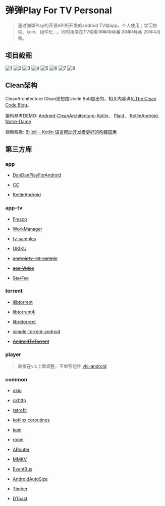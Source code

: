# 弹弹Play For TV Personal

> 通过弹弹Play的开源API所开发的android TV端app，个人使用；学习协程、koin、组件化...，同时用来在TV端看~~19年10月番~~ ~~20年1月番~~ 20年4月番。

## 项目截图

![1](https://gitee.com/seduce/img/raw/master/markdown/device-2020-04-12-152049.webp)
![2](https://gitee.com/seduce/img/raw/master/markdown/device-2020-04-12-152734.webp)
![3](https://gitee.com/seduce/img/raw/master/markdown/device-2020-04-12-152242.webp)
![4](https://gitee.com/seduce/img/raw/master/markdown/device-2020-02-04-145718.webp)
![5](https://gitee.com/seduce/img/raw/master/markdown/device-2020-02-04-145736.webp)
![6](https://gitee.com/seduce/img/raw/master/markdown/device-2020-02-04-145341.webp)
![7](https://gitee.com/seduce/img/raw/master/markdown/device-2020-04-11-113749.webp)
![8](https://gitee.com/seduce/img/raw/master/markdown/device-2020-04-12-151950.webp)

## Clean架构

CleanArchitecture
Clean思想由Uncle Bob提出的，相关内容详见[The Clean Code Blog](https://blog.cleancoder.com/uncle-bob/2012/08/13/the-clean-architecture.html)。  

架构参考DEMO:
[Android-CleanArchitecture-Kotlin](https://github.com/android10/Android-CleanArchitecture-Kotlin)、
[Plaid](https://github.com/android/plaid)、
[KotlinAndroid](https://github.com/guofudong/KotlinAndroid)、
[Notre-Dame](https://github.com/ApplETS/Notre-Dame)

视频观看:
[Bilibili - Kotlin 语言帮助开发者更好的构建应用](https://www.bilibili.com/video/av70762038)

## 第三方库

### app

* [DanDanPlayForAndroid](https://github.com/xyoye/DanDanPlayForAndroid)

* [CC](https://github.com/luckybilly/CC)

* [~~KotlinAndroid~~](https://github.com/guofudong/KotlinAndroid)

### app-tv

* [Fresco](https://github.com/facebook/fresco)

* [WorkManager](https://developer.android.google.cn/topic/libraries/architecture/workmanager)

* [tv-samples](https://github.com/android/tv-samples)

* [UKIKU](https://github.com/jordyamc/UKIKU)

* [~~androidtv-list-sample~~](https://github.com/androidmunich/androidtv-list-sample)

* [~~aos-Video~~](https://github.com/archos-sa/aos-Video)

* [~~StarFxc~~](https://github.com/leginigel/StarFxc)

### torrent

* [jlibtorrent](https://github.com/frostwire/frostwire-jlibtorrent)

* [libtorrent4j](https://github.com/aldenml/libtorrent4j)

* [libretorrent](https://github.com/proninyaroslav/libretorrent)

* [simple-torrent-android](https://github.com/masterwok/simple-torrent-android)

* [~~AndroidTvTorrent~~](https://github.com/zh79325/AndroidTvTorrent)

### player

> 直接在vlc上做调整，不单写组件 [vlc-android](https://github.com/qdsfdhvh/vlc-android/tree/danmaku)

### common

* [okio](https://github.com/square/okio)

* [okhttp](https://github.com/square/okhttp)

* [retrofit](https://github.com/square/retrofi)

* [kotlinx.coroutines](https://github.com/Kotlin/kotlinx.coroutines)

* [koin](https://github.com/InsertKoinIO/koin)

* [room](https://developer.android.com/training/data-storage/room)

* [ARouter](https://github.com/alibaba/ARouter)

* [MMKV](https://github.com/Tencent/MMKV)

* [EventBus](https://github.com/greenrobot/EventBus)

* [AndroidAutoSize](https://github.com/JessYanCoding/AndroidAutoSize)

* [Timber](https://github.com/naman14/Timber)

* [DToast](https://github.com/Dovar66/DToast)
